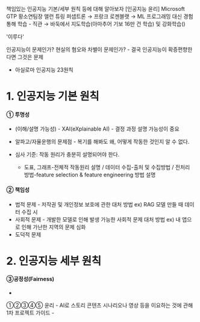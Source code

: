 
책임있는 인공지능 기본/세부 원칙 등에 대해 알아보자
 [인공지능 윤리] Microsoft GTP 황소연팀장
앨런 튜링 퍼샙트론 → 프랑크 로젠블랫 → ML 프로그래밍 대신 경험 통해 학습 - 직관 → 바둑에서 지도학습(아마추어 기보 16만 건 학습) 및 강화학습()

'이루다'

인공지능이 문제인가? 현실의 혐오와 차별이 문제인가? - 결국 인공지능이 확증편향한다면 그것은 문제

- 아실로마 인공지능 23원칙

# 1. 인공지능 기본 원칙
#### ① 투명성
- (이해/설명 가능성) - XAI(eXplainable AI) - 결정 과정 설명 가능성이 중요
- 알파고/자율운행의 문제점 - 복기를 해봐도 왜, 어떻게 작동한 것인지 알 수 없다.  

- 심사 기준: 작동 원리가 충분히 설명되어야 한다. 
  - 도표, 그래프-전체적 작동원리 설명 / 데이터 수집-출처 및 수집방법 / 전처리 방법-feature selection & feature engineering 방법 설명

#### ② 책임성
- 법적 문제 - 저작권 및 개인정보 보호에 관한 대처 방법 ex) RAG 모델 만들 때 데이터 수집 시
- 사회적 문제 - 개발한 모델로 인해 발생 가능한 사회적 문제 대처 방법 ex) 내 앱으로 인해 가난한 지역의 문제 심화
- 도덕적 문제

# 2. 인공지능 세부 원칙

#### ③공정성(Fairness)

- 

①②③④⑤
윤리 - AI로 스토리 콘텐츠 시나리오나 영상 등을 이요하는 것에 관해
1차 프로젝트 가이드 - 